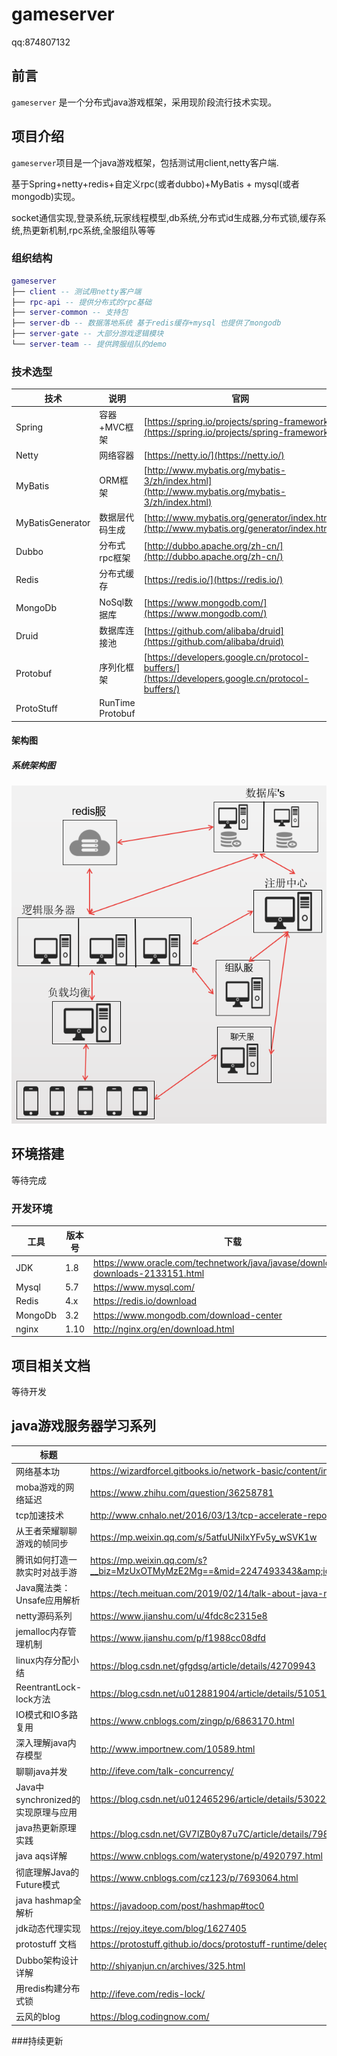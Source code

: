 # gameserver

<p>
qq:874807132
</p>

## 前言

`gameserver` 是一个分布式java游戏框架，采用现阶段流行技术实现。

## 项目介绍

`gameserver`项目是一个java游戏框架，包括测试用client,netty客户端.</p>
基于Spring+netty+redis+自定义rpc(或者dubbo)+MyBatis + mysql(或者mongodb)实现。</p>
socket通信实现,登录系统,玩家线程模型,db系统,分布式id生成器,分布式锁,缓存系统,热更新机制,rpc系统,全服组队等等

### 组织结构

``` lua
gameserver
├── client -- 测试用netty客户端
├── rpc-api -- 提供分布式的rpc基础
├── server-common -- 支持包
├── server-db -- 数据落地系统 基于redis缓存+mysql 也提供了mongodb
├── server-gate -- 大部分游戏逻辑模块
└── server-team -- 提供跨服组队的demo
```

### 技术选型

技术 | 说明 | 官网
----|----|----
Spring | 容器+MVC框架 | [https://spring.io/projects/spring-framework](https://spring.io/projects/spring-framework)
Netty | 网络容器 | [https://netty.io/](https://netty.io/)
MyBatis | ORM框架  | [http://www.mybatis.org/mybatis-3/zh/index.html](http://www.mybatis.org/mybatis-3/zh/index.html)
MyBatisGenerator | 数据层代码生成 | [http://www.mybatis.org/generator/index.html](http://www.mybatis.org/generator/index.html)
Dubbo | 分布式rpc框架 | [http://dubbo.apache.org/zh-cn/](http://dubbo.apache.org/zh-cn/)
Redis | 分布式缓存 | [https://redis.io/](https://redis.io/)
MongoDb | NoSql数据库 | [https://www.mongodb.com/](https://www.mongodb.com/)
Druid | 数据库连接池 | [https://github.com/alibaba/druid](https://github.com/alibaba/druid)
Protobuf | 序列化框架 | [https://developers.google.cn/protocol-buffers/](https://developers.google.cn/protocol-buffers/)
ProtoStuff | RunTime Protobuf | 

#### 架构图

##### 系统架构图

![系统架构图](doc/jiagou2.png)



## 环境搭建
等待完成

### 开发环境

工具 | 版本号 | 下载
----|----|----
JDK | 1.8 | https://www.oracle.com/technetwork/java/javase/downloads/jdk8-downloads-2133151.html
Mysql | 5.7 | https://www.mysql.com/
Redis | 4.x | https://redis.io/download
MongoDb | 3.2 | https://www.mongodb.com/download-center
nginx | 1.10 | http://nginx.org/en/download.html

## 项目相关文档

等待开发

## java游戏服务器学习系列
    
标题 | 链接
------------|----
网络基本功 | https://wizardforcel.gitbooks.io/network-basic/content/index.html
moba游戏的网络延迟 |  https://www.zhihu.com/question/36258781
tcp加速技术 | http://www.cnhalo.net/2016/03/13/tcp-accelerate-report/
从王者荣耀聊聊游戏的帧同步 | https://mp.weixin.qq.com/s/5atfuUNiIxYFv5y_wSVK1w
腾讯如何打造一款实时对战手游 | https://mp.weixin.qq.com/s?__biz=MzUxOTMyMzE2Mg==&mid=2247493343&amp;idx=1&amp;sn=d0e5ca2f3d608bbc26b75b70b303b0ec&source=41#wechat_redirect
Java魔法类：Unsafe应用解析 | https://tech.meituan.com/2019/02/14/talk-about-java-magic-class-unsafe.html
netty源码系列 | https://www.jianshu.com/u/4fdc8c2315e8
jemalloc内存管理机制 | https://www.jianshu.com/p/f1988cc08dfd
linux内存分配小结 | https://blog.csdn.net/gfgdsg/article/details/42709943
ReentrantLock-lock方法 | https://blog.csdn.net/u012881904/article/details/51051138
IO模式和IO多路复用 | https://www.cnblogs.com/zingp/p/6863170.html
深入理解java内存模型|http://www.importnew.com/10589.html
聊聊java并发 | http://ifeve.com/talk-concurrency/
Java中synchronized的实现原理与应用 | https://blog.csdn.net/u012465296/article/details/53022317
java热更新原理实践 | https://blog.csdn.net/GV7lZB0y87u7C/article/details/79860776 
java aqs详解 | https://www.cnblogs.com/waterystone/p/4920797.html
彻底理解Java的Future模式 | https://www.cnblogs.com/cz123/p/7693064.html
java hashmap全解析 |https://javadoop.com/post/hashmap#toc0
jdk动态代理实现 | https://rejoy.iteye.com/blog/1627405
protostuff 文档 | https://protostuff.github.io/docs/protostuff-runtime/delegate/
Dubbo架构设计详解 | http://shiyanjun.cn/archives/325.html
用redis构建分布式锁 | http://ifeve.com/redis-lock/
云风的blog | https://blog.codingnow.com/

###持续更新
